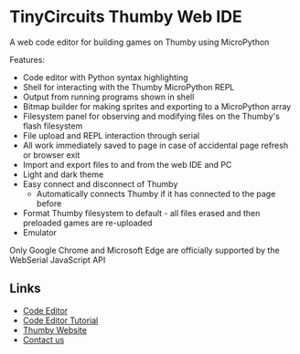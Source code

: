 # TinyCircuits Thumby Web IDE

A web code editor for building games on Thumby using MicroPython

Features:
* Code editor with Python syntax highlighting
* Shell for interacting with the Thumby MicroPython REPL
* Output from running programs shown in shell
* Bitmap builder for making sprites and exporting to a MicroPython array
* Filesystem panel for observing and modifying files on the Thumby's flash filesystem
* File upload and REPL interaction through serial
* All work immediately saved to page in case of accidental page refresh or browser exit
* Import and export files to and from the web IDE and PC
* Light and dark theme
* Easy connect and disconnect of Thumby
    * Automatically connects Thumby if it has connected to the page before
* Format Thumby filesystem to default - all files erased and then preloaded games are re-uploaded
* Emulator

Only Google Chrome and Microsoft Edge are officially supported by the WebSerial JavaScript API

## Links
* [Code Editor](https://code.thumby.us/)
* [Code Editor Tutorial](https://thumby.us/Code-Editor/Get-Started/)
* [Thumby Website](https://thumby.us)
* [Contact us](https://tinycircuits.com/pages/contact-us)